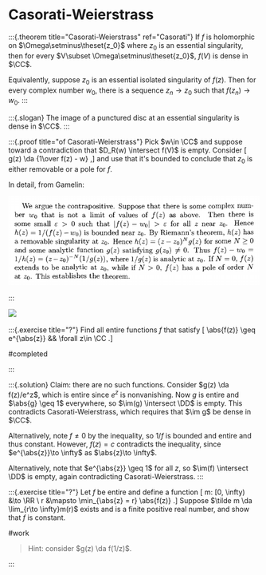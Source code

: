 # Casorati-Weierstrass

:::{.theorem title="Casorati-Weierstrass" ref="Casorati"}
If $f$ is holomorphic on $\Omega\setminus\theset{z_0}$ where $z_0$ is an essential singularity, then for every $V\subset \Omega\setminus\theset{z_0}$, $f(V)$ is dense in $\CC$.

Equivalently, suppose $z_{0}$ is an essential isolated singularity of $f(z)$. Then for every complex number $w_{0}$, there is a sequence $z_{n} \rightarrow z_{0}$ such that $f\left(z_{n}\right) \rightarrow w_{0}$.
:::

:::{.slogan}
The image of a punctured disc at an essential singularity is dense in $\CC$.
:::

:::{.proof title="of Casorati-Weierstrass"}
Pick $w\in \CC$ and suppose toward a contradiction that $D_R(w) \intersect f(V)$ is empty.
Consider
\[
g(z) \da {1\over f(z) - w}
,\]
and use that it's bounded to conclude that $z_0$ is either removable or a pole for $f$.

In detail, from Gamelin:

![](figures/2021-12-10_18-47-34.png)

:::

![](figures/2021-10-29_01-31-06.png)

:::{.exercise title="?"}
Find all entire functions $f$ that satisfy
\[
\abs{f(z)} \geq e^{\abs{z}} && \forall z\in \CC
.\]

#completed

:::

:::{.solution}
Claim: there are no such functions.
Consider $g(z) \da f(z)/e^z$, which is entire since $e^z$ is nonvanishing.
Now $g$ is entire and $\abs{g} \geq 1$ everywhere, so $\im(g) \intersect \DD$ is empty.
This contradicts Casorati-Weierstrass, which requires that $\im g$ be dense in $\CC$.

Alternatively, note $f\neq 0$ by the inequality, so $1/f$ is bounded and entire and thus constant.
However, $f(z) = c$ contradicts the inequality, since $e^{\abs{z}}\to \infty$ as $\abs{z}\to \infty$.

Alternatively, note that $e^{\abs{z}} \geq 1$ for all $z$, so $\im(f) \intersect \DD$ is empty, again contradicting Casorati-Weierstrass.
:::


:::{.exercise title="?"}
Let $f$ be entire and define a function
\[
m: [0, \infty) &\to \RR \\
r &\mapsto \min_{\abs{z} = r} \abs{f(z)}
.\]
Suppose $\tilde m \da \lim_{r\to \infty}m(r)$ exists and is a finite positive real number, and show that $f$ is constant.

#work

> Hint: consider $g(z) \da f(1/z)$.

:::

